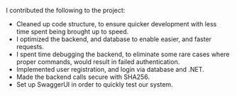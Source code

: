 
I contributed the following to the project:

- Cleaned up code structure, to ensure quicker development with less time spent being brought up to speed.
- I optimized the backend, and database to enable easier, and faster requests.
- I spent time debugging the backend, to eliminate some rare cases where proper commands, would result in failed authentication.
- Implemented user registration, and login via database and .NET.
- Made the backend calls secure with SHA256.
- Set up SwaggerUI in order to quickly test our system.